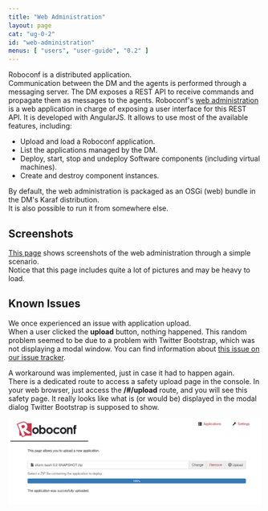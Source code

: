 ```yaml
---
title: "Web Administration"
layout: page
cat: "ug-0-2"
id: "web-administration"
menus: [ "users", "user-guide", "0.2" ]
---
```


Roboconf is a distributed application.  
Communication between the DM and the agents is performed through a messaging server.
The DM exposes a REST API to receive commands and propagate them as messages to the agents. 
Roboconf's [web administration](https://github.com/roboconf/roboconf-web-administration) is a 
web application in charge of exposing a user interface for this REST API. 
It is developed with AngularJS. It allows to use most of the available features, including:

* Upload and load a Roboconf application.
* List the applications managed by the DM.
* Deploy, start, stop and undeploy Software components (including virtual machines).
* Create and destroy component instances.

By default, the web administration is packaged as an OSGi (web) bundle in the DM's Karaf distribution.  
It is also possible to run it from somewhere else.


## Screenshots

[This page](web-administration-screenshots.html) shows screenshots of the web administration through a simple scenario.  
Notice that this page includes quite a lot of pictures and may be heavy to load.


## Known Issues

We once experienced an issue with application upload.  
When a user clicked the **upload** button, nothing happened. This random problem seemed to
be due to a problem with Twitter Bootstrap, which was not displaying a modal window. You can find
information about [this issue on our issue tracker](https://github.com/roboconf/roboconf-web-administration/issues/15).

A workaround was implemented, just in case it had to happen again.  
There is a dedicated route to access a safety upload page in the console.
In your web browser, just access the **/#/upload** route, and you will see this safety page.
It really looks like what is (or would be) displayed in the modal dialog Twitter Bootstrap is supposed to show.

<img src="/resources/img/roboconf--web-administration--safety-upload-page.jpg" alt="Safety Upload Page" class="gs" />
